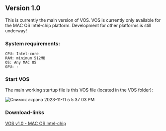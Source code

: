 ## Version 1.0 
This is currently the main version of VOS.
VOS is currently only available for the MAC OS Intel-chip platform.
Development for other platforms is still underway!

### System requirements:
    CPU: Intel-core
    RAM: minimum 512MB
    OS: Any MAC OS
    GPU: -

### Start VOS
The main working startup file is this VOS file (located in the VOS folder):

![Снимок экрана 2023-11-11 в 5 37 03 PM](https://github.com/Santas7/VOS/assets/86359412/384d4b19-8510-4b88-b48d-4a13713109ad)


### Download-links

[VOS v1.0 - MAC OS Intel-chip](https://drive.google.com/file/d/10erCVUPxoMuoS0tx_Rg5tHiT3kUGKzxG/view?usp=sharing)
